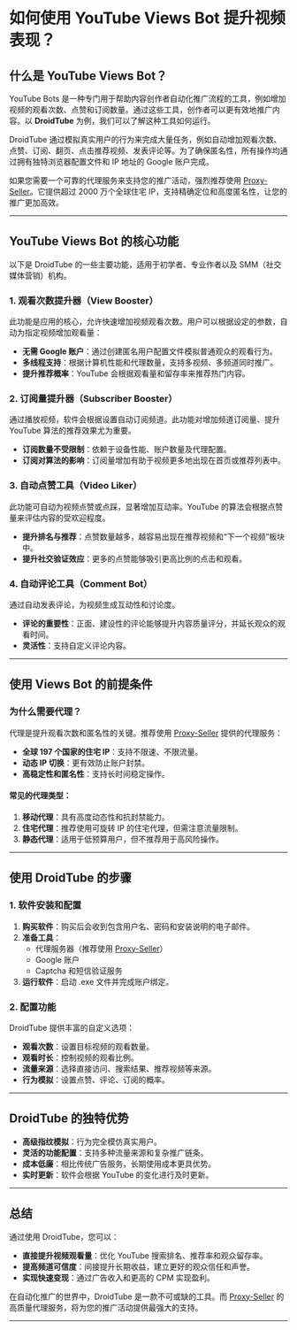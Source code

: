 # 如何使用 YouTube Views Bot 提升视频表现？

## 什么是 YouTube Views Bot？

YouTube Bots 是一种专门用于帮助内容创作者自动化推广流程的工具，例如增加视频的观看次数、点赞和订阅数量。通过这些工具，创作者可以更有效地推广内容。以 **DroidTube** 为例，我们可以了解这种工具如何运行。

DroidTube 通过模拟真实用户的行为来完成大量任务，例如自动增加观看次数、点赞、订阅、翻页、点击推荐视频、发表评论等。为了确保匿名性，所有操作均通过拥有独特浏览器配置文件和 IP 地址的 Google 账户完成。

如果您需要一个可靠的代理服务来支持您的推广活动，强烈推荐使用 [Proxy-Seller](https://bit.ly/proxy-seller-coupon)。它提供超过 2000 万个全球住宅 IP，支持精确定位和高度匿名性，让您的推广更加高效。

---

## YouTube Views Bot 的核心功能

以下是 DroidTube 的一些主要功能，适用于初学者、专业作者以及 SMM（社交媒体营销）机构。

### 1. **观看次数提升器（View Booster）**

此功能是应用的核心，允许快速增加视频观看次数。用户可以根据设定的参数，自动为指定视频增加观看量：

- **无需 Google 账户**：通过创建匿名用户配置文件模拟普通观众的观看行为。
- **多线程支持**：根据计算机性能和代理数量，支持多视频、多频道同时推广。
- **提升推荐概率**：YouTube 会根据观看量和留存率来推荐热门内容。

### 2. **订阅量提升器（Subscriber Booster）**

通过播放视频，软件会根据设置自动订阅频道。此功能对增加频道订阅量、提升 YouTube 算法的推荐效果尤为重要。

- **订阅数量不受限制**：依赖于设备性能、账户数量及代理配置。
- **订阅对算法的影响**：订阅量增加有助于视频更多地出现在首页或推荐列表中。

### 3. **自动点赞工具（Video Liker）**

此功能可自动为视频点赞或点踩，显著增加互动率。YouTube 的算法会根据点赞量来评估内容的受欢迎程度。

- **提升排名与推荐**：点赞数量越多，越容易出现在推荐视频和“下一个视频”板块中。
- **提升社交验证效应**：更多的点赞能够吸引更高比例的点击和观看。

### 4. **自动评论工具（Comment Bot）**

通过自动发表评论，为视频生成互动性和讨论度。

- **评论的重要性**：正面、建设性的评论能够提升内容质量评分，并延长观众的观看时间。
- **灵活性**：支持自定义评论内容。

---

## 使用 Views Bot 的前提条件

### 为什么需要代理？

代理是提升观看次数和匿名性的关键。推荐使用 [Proxy-Seller](https://bit.ly/proxy-seller-coupon) 提供的代理服务：

- **全球 197 个国家的住宅 IP**：支持不限速、不限流量。
- **动态 IP 切换**：更有效防止账户封禁。
- **高稳定性和匿名性**：支持长时间稳定操作。

#### 常见的代理类型：

1. **移动代理**：具有高度动态性和抗封禁能力。
2. **住宅代理**：推荐使用可旋转 IP 的住宅代理，但需注意流量限制。
3. **静态代理**：适用于低预算用户，但不推荐用于高风险操作。

---

## 使用 DroidTube 的步骤

### 1. 软件安装和配置

1. **购买软件**：购买后会收到包含用户名、密码和安装说明的电子邮件。
2. **准备工具**：
   - 代理服务器（推荐使用 [Proxy-Seller](https://bit.ly/proxy-seller-coupon)）
   - Google 账户
   - Captcha 和短信验证服务
3. **运行软件**：启动 .exe 文件并完成账户绑定。

### 2. 配置功能

DroidTube 提供丰富的自定义选项：

- **观看次数**：设置目标视频的观看数量。
- **观看时长**：控制视频的观看比例。
- **流量来源**：选择直接访问、搜索结果、推荐视频等来源。
- **行为模拟**：设置点赞、评论、订阅的概率。

---

## DroidTube 的独特优势

- **高级指纹模拟**：行为完全模仿真实用户。
- **灵活的功能配置**：支持多种流量来源和复杂推广链条。
- **成本低廉**：相比传统广告服务，长期使用成本更具优势。
- **实时更新**：软件会根据 YouTube 的变化进行及时更新。

---

## 总结

通过使用 DroidTube，您可以：

- **直接提升视频观看量**：优化 YouTube 搜索排名、推荐率和观众留存率。
- **提高频道可信度**：间接提升长期收益，建立更好的观众信任和声誉。
- **实现快速变现**：通过广告收入和更高的 CPM 实现盈利。

在自动化推广的世界中，DroidTube 是一款不可或缺的工具。而 [Proxy-Seller](https://bit.ly/proxy-seller-coupon) 的高质量代理服务，将为您的推广活动提供最强大的支持。

---
